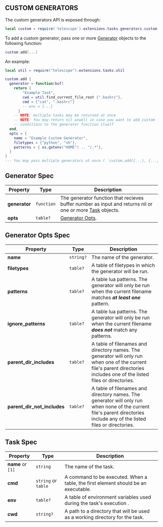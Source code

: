## CUSTOM GENERATORS

The custom generators API is exposed through:

```lua
local custom = require('telescope').extensions.tasks.generators.custom
```

To add a custom generator, pass one or more [Generator](#generator-spec) objects
to the following function:

```lua
custom.add(...)
```

An example:

```lua
local util = require("telescope").extensions.tasks.util

custom.add {
  generator = function(buf)
    return {
        "Example Task",
        cwd = util.find_current_file_root {".bashrc"},
        cmd = {"cat", ".bashrc"}
        -- env = {...}
      }
    -- NOTE: multiple tasks may be returned at once
    -- NOTE: You may return nil aswell in case you want to add custom
    -- conditions to the generator function itself
  end,
  opts = {
    name = "Example Custom Generator",
    filetypes = {"python", "sh"},
    patterns = { os.getenv("HOME") .. "/.*"},
  }
}
--- You may pass multiple generators at once ( `custom.add({...}, {...}, {...})` )
```

## Generator Spec

| Property      | Type       | Description                                                                                                            |
| ------------- | ---------- | ---------------------------------------------------------------------------------------------------------------------- |
| **generator** | `function` | The generator function that recieves buffer number as input and returns nil or one or more [Task](#task-spec) objects. |
| **opts**      | `table?`   | [Generator Opts](#generator-opts-spec).                                                                                |

## Generator Opts Spec

| Property                    | Type      | Description                                                                                                                                                              |
| --------------------------- | --------- | ------------------------------------------------------------------------------------------------------------------------------------------------------------------------ |
| **name**                    | `string?` | The name of the generator.                                                                                                                                               |
| **filetypes**               | `table?`  | A table of filetypes in which the generator will be run.                                                                                                                 |
| **patterns**                | `table?`  | A table lua patterns. The generator will only be run when the current filename matches **_at least one_** pattern.                                                       |
| **ignore_patterns**         | `table?`  | A table lua patterns. The generator will only be run when the current filename **_does not_** match any patterns.                                                        |
| **parent_dir_includes**     | `table?`  | A table of filenames and directory names. The generator will only run when one of the current file's parent directories includes one of the listed files or directories. |
| **parent_dir_not_includes** | `table?`  | A table of filenames and directory names. The generator will only run when none of the current file's parent directories include any of the listed files or directories. |

## Task Spec

| Property          | Type                | Description                                                                        |
| ----------------- | ------------------- | ---------------------------------------------------------------------------------- |
| **name** or `[1]` | `string`            | The name of the task.                                                              |
| **cmd**           | `string` or `table` | A command to be executed. When a table, the first element should be an executable. |
| **env**           | `table?`            | A table of environment variables used during the task's execution .                |
| **cwd**           | `string?`           | A path to a directory that will be used as a working directory for the task.       |
